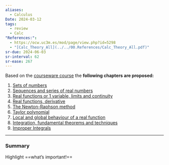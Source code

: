 ```yaml
---
aliases:
  - Calculus
Date: 2024-03-12
tags:
  - review
  - Calc
"References:":
  - https://ocw.uc3m.es/mod/page/view.php?id=5298
  - "[Calc_Theory_All](../../00.References/Calc_Theory_All.pdf)"
sr-due: 2024-06-03
sr-interval: 62
sr-ease: 267
---
```

Based on the [courseware course](https://ocw.uc3m.es/mod/page/view.php?id=5299) the **following chapters are proposed:** 
1. [Sets of numbers](../../02%20-%20Atomic/Sets%20of%20numbers.md)
2. [Sequences and series of real numbers](../../02%20-%20Atomic/Sequences%20and%20series%20of%20real%20numbers.md)
3. [Real functions or 1 variable, limits and continuity](Real%20functions%20or%201%20variable,%20limits%20and%20continuity)
4. [Real functions, derivative](Real%20functions,%20derivative)
5. [The Newton-Raphson method](The%20Newton-Raphson%20method)
6. [Taylor polynomial](Taylor%20polynomial)
7. [Local and global behaviour of a real function](Local%20and%20global%20behaviour%20of%20a%20real%20function)
8. [Integration, fundamental theorems and techniques](Integration,%20fundamental%20theorems%20and%20techniques)
9. [Improper Integrals](../../02%20-%20Atomic/Improper%20Integrals.md)



---
### Summary
Highlight ==what’s important!==
